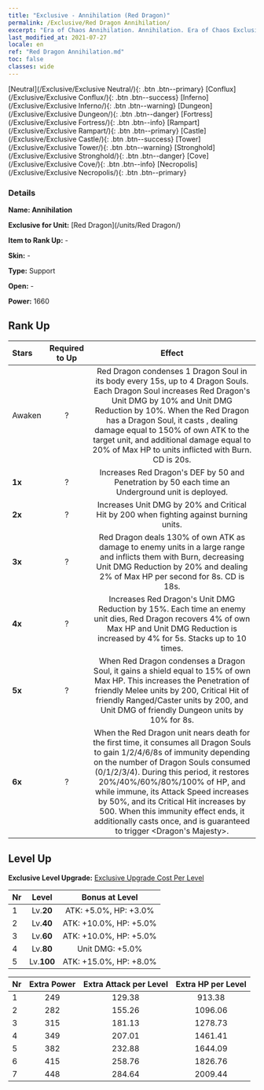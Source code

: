 ```yaml
---
title: "Exclusive - Annihilation (Red Dragon)"
permalink: /Exclusive/Red Dragon Annihilation/
excerpt: "Era of Chaos Annihilation. Annihilation. Era of Chaos Exclusive Annihilation. Red Dragon Exclusive."
last_modified_at: 2021-07-27
locale: en
ref: "Red Dragon Annihilation.md"
toc: false
classes: wide
---
```

 [Neutral](/Exclusive/Exclusive Neutral/){: .btn .btn--primary} [Conflux](/Exclusive/Exclusive Conflux/){: .btn .btn--success} [Inferno](/Exclusive/Exclusive Inferno/){: .btn .btn--warning} [Dungeon](/Exclusive/Exclusive Dungeon/){: .btn .btn--danger} [Fortress](/Exclusive/Exclusive Fortress/){: .btn .btn--info} [Rampart](/Exclusive/Exclusive Rampart/){: .btn .btn--primary} [Castle](/Exclusive/Exclusive Castle/){: .btn .btn--success} [Tower](/Exclusive/Exclusive Tower/){: .btn .btn--warning} [Stronghold](/Exclusive/Exclusive Stronghold/){: .btn .btn--danger} [Cove](/Exclusive/Exclusive Cove/){: .btn .btn--info} [Necropolis](/Exclusive/Exclusive Necropolis/){: .btn .btn--primary} 

### Details
 **Name: Annihilation** 

 **Exclusive for Unit:** [Red Dragon](/units/Red Dragon/) 

 **Item to Rank Up:** -

 **Skin:** -

 **Type:** Support

 **Open:** -

 **Power:** 1660

## Rank Up

  |     Stars    |  Required to Up | Effect |
  |:-------------|:---------------:|:---------------:|
  |  Awaken  | ? | <Dragon Soul> Red Dragon condenses 1 Dragon Soul in its body every 15s, up to 4 Dragon Souls. Each Dragon Soul increases Red Dragon's Unit DMG by 10% and Unit DMG Reduction by 10%. When the Red Dragon has a Dragon Soul, it casts <Infernal Flame>, dealing damage equal to 150% of own ATK to the target unit, and additional damage equal to 20% of Max HP to units inflicted with Burn. CD is 20s. |
  | **1x** <i class="fas fa-star"/> | ? | Increases Red Dragon's DEF by 50 and Penetration by 50 each time an Underground unit is deployed. |
  | **2x** <i class="fas fa-star"/> | ? | Increases Unit DMG by 20% and Critical Hit by 200 when fighting against burning units. |
  | **3x** <i class="fas fa-star"/> | ? | <Dragon Flame> Red Dragon deals 130% of own ATK as damage to enemy units in a large range and inflicts them with Burn, decreasing Unit DMG Reduction by 20% and dealing 2% of Max HP per second for 8s. CD is 18s. |
  | **4x** <i class="fas fa-star"/> | ? | Increases Red Dragon's Unit DMG Reduction by 15%. Each time an enemy unit dies, Red Dragon recovers 4% of own Max HP and Unit DMG Reduction is increased by 4% for 5s. Stacks up to 10 times. |
  | **5x** <i class="fas fa-star"/> | ? | When Red Dragon condenses a Dragon Soul, it gains a shield equal to 15% of own Max HP. This increases the Penetration of friendly Melee units by 200, Critical Hit of friendly Ranged/Caster units by 200, and Unit DMG of friendly Dungeon units by 10% for 8s. |
  | **6x** <i class="fas fa-star"/> | ? | <Burning Rebirth> When the Red Dragon unit nears death for the first time, it consumes all Dragon Souls to gain 1/2/4/6/8s of immunity depending on the number of Dragon Souls consumed (0/1/2/3/4). During this period, it restores 20%/40%/60%/80%/100% of HP, and while immune, its Attack Speed increases by 50%, and its Critical Hit increases by 500. When this immunity effect ends, it additionally casts <Roaring Blaze> once, and is guaranteed to trigger <Dragon's Majesty>. |


## Level Up
 **Exclusive Level Upgrade:** [Exclusive Upgrade Cost Per Level](/Exclusive/ExclusiveUpgradeCostPerLevel/)

  |  Nr  |   Level  | Bonus at Level |
  |:-----|:--------:|:--------------:|
  | 1 | Lv.**20** | ATK: +5.0%, HP: +3.0% |
  | 2 | Lv.**40** | ATK: +10.0%, HP: +5.0% |
  | 3 | Lv.**60** | ATK: +10.0%, HP: +5.0% |
  | 4 | Lv.**80** | Unit DMG: +5.0% |
  | 5 | Lv.**100** | ATK: +15.0%, HP: +8.0% |


  |  Nr  |  Extra Power | Extra Attack per Level | Extra HP per Level |
  |:-----|:--------:|:--------:|:--------:|
  | 1 | 249 | 129.38 | 913.38 |
  | 2 | 282 | 155.26 | 1096.06 |
  | 3 | 315 | 181.13 | 1278.73 |
  | 4 | 349 | 207.01 | 1461.41 |
  | 5 | 382 | 232.88 | 1644.09 |
  | 6 | 415 | 258.76 | 1826.76 |
  | 7 | 448 | 284.64 | 2009.44 |


